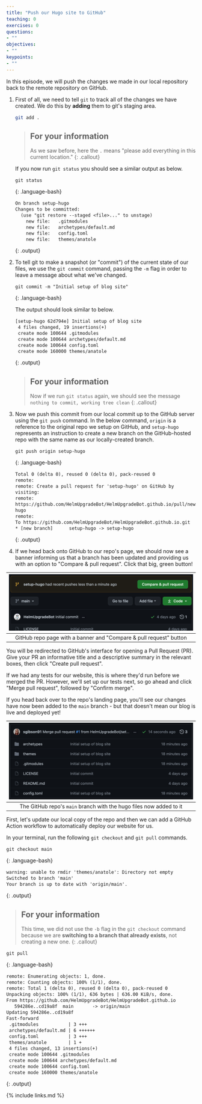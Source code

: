 ```yaml
---
title: "Push our Hugo site to GitHub"
teaching: 0
exercises: 0
questions:
- ""
objectives:
- ""
keypoints:
- ""
---
```


In this episode, we will push the changes we made in our local repository back to the remote repository on GitHub.

1. First of all, we need to tell `git` to track all of the changes we have created.
   We do this by **adding** them to git's staging area.

    ```bash
    git add .
    ```

    > ## For your information
    >
    > As we saw before, here the `.` means "please add everything in this current location."
    {: .callout}

    If you now run `git status` you should see a similar output as below.

    ~~~
    git status
    ~~~
    {: .language-bash}

    ~~~
    On branch setup-hugo
    Changes to be committed:
      (use "git restore --staged <file>..." to unstage)
        new file:   .gitmodules
        new file:   archetypes/default.md
        new file:   config.toml
        new file:   themes/anatole
    ~~~
    {: .output}

2. To tell git to make a snapshot (or "commit") of the current state of our files, we use the `git commit` command, passing the `-m` flag in order to leave a message about what we've changed.

    ~~~
    git commit -m "Initial setup of blog site"
    ~~~
    {: .language-bash}

    The output should look similar to below.

    ~~~
    [setup-hugo 62d794e] Initial setup of blog site
     4 files changed, 19 insertions(+)
     create mode 100644 .gitmodules
     create mode 100644 archetypes/default.md
     create mode 100644 config.toml
     create mode 160000 themes/anatole
    ~~~
    {: .output}

    > ## For your information
    >
    > Now if we run `git status` again, we should see the message `nothing to commit, working tree clean`
    {: .callout}

3. Now we push this commit from our local commit up to the GitHub server using the `git push` command.
   In the below command, `origin` is a reference to the original repo we setup on GitHub, and `setup-hugo` represents an instruction to create a new branch on the GitHub-hosted repo with the same name as our locally-created branch.

    ~~~
    git push origin setup-hugo
    ~~~
    {: .language-bash}

    ~~~
    Total 0 (delta 0), reused 0 (delta 0), pack-reused 0
    remote:
    remote: Create a pull request for 'setup-hugo' on GitHub by visiting:
    remote:      https://github.com/HelmUpgradeBot/HelmUpgradeBot.github.io/pull/new/setup-hugo
    remote:
    To https://github.com/HelmUpgradeBot/HelmUpgradeBot.github.io.git
    * [new branch]      setup-hugo -> setup-hugo
    ~~~
    {: .output}

4. If we head back onto GitHub to our repo's page, we should now see a banner informing us that a branch has been updated and providing us with an option to "Compare & pull request".
   Click that big, green button!

| ![updated_github_page](../fig/repo_with_pr_banner.png) |
| :---: |
| GitHub repo page with a banner and "Compare & pull request" button |

You will be redirected to GitHub's interface for opening a Pull Request (PR).
Give your PR an informative title and a descriptive summary in the relevant boxes, then click "Create pull request".

If we had any tests for our website, this is where they'd run before we merged the PR.
However, we'll set up our tests next, so go ahead and click "Merge pull request", followed by "Confirm merge".

If you head back over to the repo's landing page, you'll see our changes have now been added to the `main` branch - but that doesn't mean our blog is live and deployed yet!

| ![updated_repo_home](../fig/updated_repo.png) |
| :---: |
| The GitHub repo's `main` branch with the hugo files now added to it |

First, let's update our local copy of the repo and then we can add a GitHub Action workflow to automatically deploy our website for us.

In your terminal, run the following `git checkout` and `git pull` commands.

~~~
git checkout main
~~~
{: .language-bash}

~~~
warning: unable to rmdir 'themes/anatole': Directory not empty
Switched to branch 'main'
Your branch is up to date with 'origin/main'.
~~~
{: .output}

> ## For your information
>
> This time, we did not use the `-b` flag in the `git checkout` command because we are **switching to a branch that already exists**, not creating a new one.
{: .callout}

~~~
git pull
~~~
{: .language-bash}

~~~
remote: Enumerating objects: 1, done.
remote: Counting objects: 100% (1/1), done.
remote: Total 1 (delta 0), reused 0 (delta 0), pack-reused 0
Unpacking objects: 100% (1/1), 636 bytes | 636.00 KiB/s, done.
From https://github.com/HelmUpgradeBot/HelmUpgradeBot.github.io
   594286e..cd19a8f  main       -> origin/main
Updating 594286e..cd19a8f
Fast-forward
 .gitmodules           | 3 +++
 archetypes/default.md | 6 ++++++
 config.toml           | 3 +++
 themes/anatole        | 1 +
 4 files changed, 13 insertions(+)
 create mode 100644 .gitmodules
 create mode 100644 archetypes/default.md
 create mode 100644 config.toml
 create mode 160000 themes/anatole
~~~
{: .output}

{% include links.md %}
